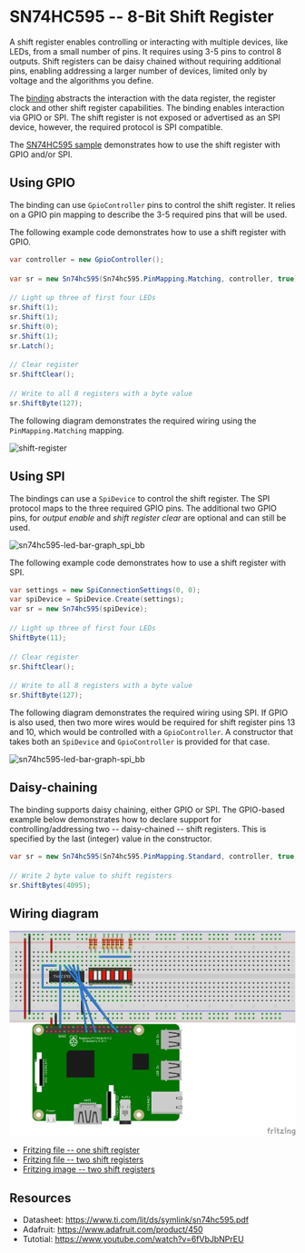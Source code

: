 # SN74HC595 -- 8-Bit Shift Register

A shift register enables controlling or interacting with multiple devices, like LEDs, from a small number of pins. It requires using 3-5 pins to control 8 outputs. Shift registers can be daisy chained without requiring additional pins, enabling addressing a larger number of devices, limited only by voltage and the algorithms you define.

The [binding](Sn74hc595.cs) abstracts the interaction with the data register, the register clock and other shift register capabilities. The binding enables interaction via GPIO or SPI. The shift register is not exposed or advertised as an SPI device, however, the required protocol is  SPI compatible.

The [SN74HC595 sample](samples/README.md) demonstrates how to use the shift register with GPIO and/or SPI.

## Using GPIO

The binding can use `GpioController` pins to control the shift register. It relies on a GPIO pin mapping to describe the 3-5 required  pins that will be used.

The following example code demonstrates how to use a shift register with GPIO.

```csharp
var controller = new GpioController();

var sr = new Sn74hc595(Sn74hc595.PinMapping.Matching, controller, true);

// Light up three of first four LEDs
sr.Shift(1);
sr.Shift(1);
sr.Shift(0);
sr.Shift(1);
sr.Latch();

// Clear register
sr.ShiftClear();

// Write to all 8 registers with a byte value
sr.ShiftByte(127);
```

The following diagram demonstrates the required wiring using the `PinMapping.Matching` mapping.

![shift-register](https://user-images.githubusercontent.com/2608468/84733283-ac3bca00-af52-11ea-8520-67c91a45c0f0.png)

## Using SPI

The bindings can use a `SpiDevice` to control the shift register. The SPI protocol maps to the three required GPIO pins. The additional two GPIO pins, for *output enable* and  *shift register clear* are optional and can still be used.

![sn74hc595-led-bar-graph_spi_bb](https://user-images.githubusercontent.com/2608468/86064029-02b00a80-ba21-11ea-96fc-d9df9629dce4.png)

The following example code demonstrates how to use a shift register with SPI.

```csharp
var settings = new SpiConnectionSettings(0, 0);
var spiDevice = SpiDevice.Create(settings);
var sr = new Sn74hc595(spiDevice);

// Light up three of first four LEDs
ShiftByte(11);

// Clear register
sr.ShiftClear();

// Write to all 8 registers with a byte value
sr.ShiftByte(127);
```

The following diagram demonstrates the required wiring using SPI. If GPIO is also used, then two more wires would be required for shift register pins 13 and 10, which would be controlled with a `GpioController`. A constructor that takes both an `SpiDevice` and `GpioController` is provided for that case.

![sn74hc595-led-bar-graph-spi_bb](https://user-images.githubusercontent.com/2608468/86064482-190a9600-ba22-11ea-8b46-cd213a383902.png)

## Daisy-chaining

The binding supports daisy chaining, either GPIO or SPI. The GPIO-based example below demonstrates how to declare support for controlling/addressing two -- daisy-chained -- shift registers. This is specified by the last (integer) value in the constructor.

```csharp
var sr = new Sn74hc595(Sn74hc595.PinMapping.Standard, controller, true, 2);

// Write 2 byte value to shift registers
sr.ShiftBytes(4095);
```

## Wiring diagram

![wiring diagram](sn74hc595-led-bar-graph_bb.png)

* [Fritzing file -- one shift register](sn74hc595-led-bar-graph.fzz)
* [Fritzing file -- two shift registers](sn74hc595-led-bar-graph-double-up.fzz)
* [Fritzing image -- two shift registers](sn74hc595-led-bar-graph-double-up_bb.png)

## Resources

* Datasheet: https://www.ti.com/lit/ds/symlink/sn74hc595.pdf
* Adafruit: https://www.adafruit.com/product/450
* Tutotial: https://www.youtube.com/watch?v=6fVbJbNPrEU